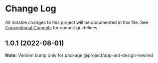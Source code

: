 # Change Log

All notable changes to this project will be documented in this file.
See [Conventional Commits](https://conventionalcommits.org) for commit guidelines.

## 1.0.1 (2022-08-01)

**Note:** Version bump only for package @project/app-ant-design-rewired
